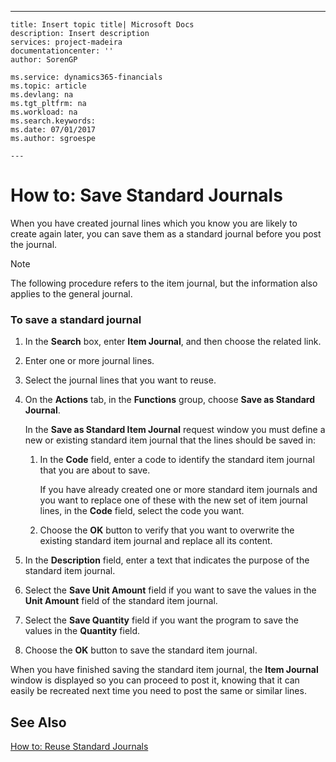 ---
    title: Insert topic title| Microsoft Docs
    description: Insert description
    services: project-madeira
    documentationcenter: ''
    author: SorenGP

    ms.service: dynamics365-financials
    ms.topic: article
    ms.devlang: na
    ms.tgt_pltfrm: na
    ms.workload: na
    ms.search.keywords:
    ms.date: 07/01/2017
    ms.author: sgroespe

    ---
# How to: Save Standard Journals
When you have created journal lines which you know you are likely to create again later, you can save them as a standard journal before you post the journal.  
  
> [!NOTE]  
>  The following procedure refers to the item journal, but the information also applies to the general journal.  
  
### To save a standard journal  
  
1.  In the **Search** box, enter **Item Journal**, and then choose the related link.  
  
2.  Enter one or more journal lines.  
  
3.  Select the journal lines that you want to reuse.  
  
4.  On the **Actions** tab, in the **Functions** group, choose **Save as Standard Journal**.  
  
     In the **Save as Standard Item Journal** request window you must define a new or existing standard item journal that the lines should be saved in:  
  
    1.  In the **Code** field, enter a code to identify the standard item journal that you are about to save.  
  
         If you have already created one or more standard item journals and you want to replace one of these with the new set of item journal lines, in the **Code** field, select the code you want.  
  
    2.  Choose the **OK** button to verify that you want to overwrite the existing standard item journal and replace all its content.  
  
5.  In the **Description** field, enter a text that indicates the purpose of the standard item journal.  
  
6.  Select the **Save Unit Amount** field if you want to save the values in the **Unit Amount** field of the standard item journal.  
  
7.  Select the **Save Quantity** field if you want the program to save the values in the **Quantity** field.  
  
8.  Choose the **OK** button to save the standard item journal.  
  
 When you have finished saving the standard item journal, the **Item Journal** window is displayed so you can proceed to post it, knowing that it can easily be recreated next time you need to post the same or similar lines.  
  
## See Also  
 [How to: Reuse Standard Journals](../DesignAndEngineering/how-to-reuse-standard-journals.md)